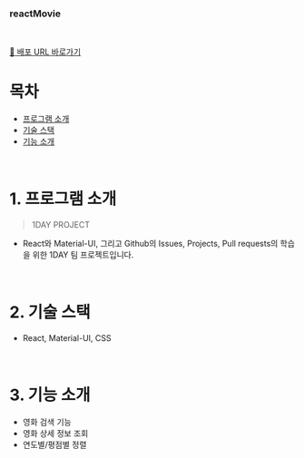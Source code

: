 <div align="left">
 <h3>reactMovie</h3> 
</div>
<br/>

[🚀 배포 URL 바로가기](https://udemy-team13.github.io/react-movie/)
<br/>

# 목차

- [프로그램 소개](#1-프로그램-소개)
- [기술 스택](#2-기술-스택)
- [기능 소개](#3-기능-소개)

<br/>

# 1. 프로그램 소개

> 1DAY PROJECT

- React와 Material-UI, 그리고 Github의 Issues, Projects, Pull requests의 학습을 위한 1DAY 팀 프로젝트입니다.

<br/>

# 2. 기술 스택

- React, Material-UI, CSS

<br/>

# 3. 기능 소개

- 영화 검색 기능
- 영화 상세 정보 조회
- 연도별/평점별 정렬
